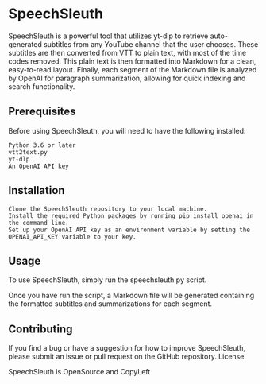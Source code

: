 # SpeechSleuth

SpeechSleuth is a powerful tool that utilizes yt-dlp to retrieve auto-generated subtitles from any YouTube channel that the user chooses. These subtitles are then converted from VTT to plain text, with most of the time codes removed. This plain text is then formatted into Markdown for a clean, easy-to-read layout. Finally, each segment of the Markdown file is analyzed by OpenAI for paragraph summarization, allowing for quick indexing and search functionality.

## Prerequisites

Before using SpeechSleuth, you will need to have the following installed:

    Python 3.6 or later
    vtt2text.py
    yt-dlp
    An OpenAI API key

## Installation

    Clone the SpeechSleuth repository to your local machine.
    Install the required Python packages by running pip install openai in the command line.
    Set up your OpenAI API key as an environment variable by setting the OPENAI_API_KEY variable to your key.

## Usage

To use SpeechSleuth, simply run the speechsleuth.py script.


Once you have run the script, a Markdown file will be generated containing the formatted subtitles and summarizations for each segment.


## Contributing

If you find a bug or have a suggestion for how to improve SpeechSleuth, please submit an issue or pull request on the GitHub repository.
License

SpeechSleuth is OpenSource and CopyLeft
